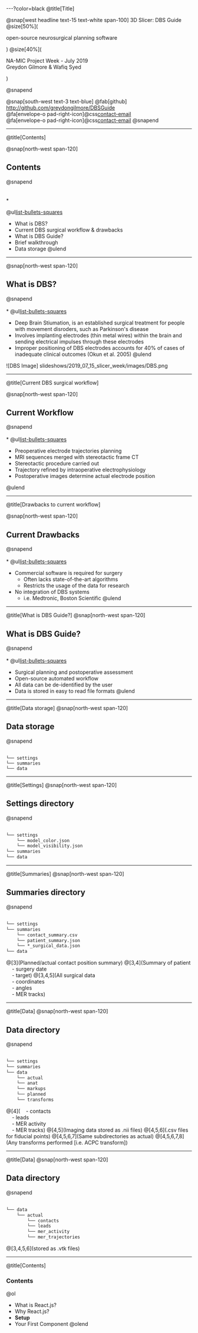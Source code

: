 ---?color=black
@title[Title]

@snap[west headline text-15 text-white span-100]
3D Slicer: DBS Guide
@size[50%](<p>open-source neurosurgical planning software</p>)
@size[40%](<p>NA-MIC Project Week - July 2019 <br> Greydon Gilmore & Wafiq Syed </p>)
<br>


@snapend


@snap[south-west text-3 text-blue]
@fab[github] http://github.com/greydongilmore/DBSGuide <br>
@fa[envelope-o pad-right-icon]@css[contact-email]( greydon.gilmore@gmail.com)
<br>
@fa[envelope-o pad-right-icon]@css[contact-email]( wafiqsyedr@gmail.com)
@snapend

---
@title[Contents]

@snap[north-west span-120]
## Contents
@snapend
<br><br>  
* 

@ul[list-bullets-squares](false)
- What is DBS? 
- Current DBS surgical workflow & drawbacks
- What is DBS Guide?
- Brief walkthrough
- Data storage
@ulend

---
@snap[north-west span-120]
## What is DBS?
@snapend
<br><br>
* 
@ul[list-bullets-squares](false)
- Deep Brain Stiumation, is an established surgical treatment for people with movement disroders, such as Parkinson's disease
- Involves implanting electrodes (thin metal wires) within the brain and sending electrical impulses through these electrodes
- Improper positioning of DBS electrodes accounts for 40% of cases of inadequate clinical outcomes (Okun et al. 2005)
@ulend

![DBS Image] slideshows/2019_07_15_slicer_week/images/DBS.png





---
@title[Current DBS surgical workflow]

@snap[north-west span-120]
## Current Workflow
@snapend
<br><br>
* 
@ul[list-bullets-squares](false)
- Preoperative electrode trajectories planning
- MRI sequences merged with stereotactic frame CT
- Stereotactic procedure carried out
- Trajectory refined by intraoperative electrophysiology 
- Postoperative images determine actual electrode position

@ulend


---
@title[Drawbacks to current workflow]

@snap[north-west span-120]
## Current Drawbacks
@snapend
<br><br>
* 
@ul[list-bullets-squares](false)
- Commercial software is required for surgery
  - Often lacks state-of-the-art algorithms
  - Restricts the usage of the data for research
- No integration of DBS systems
  - i.e. Medtronic, Boston Scientific
@ulend


---
@title[What is DBS Guide?]
@snap[north-west span-120]
## What is DBS Guide?
@snapend
<br><br>
* 
@ul[list-bullets-squares](false)
- Surgical planning and postoperative assessment
- Open-source automated workflow
- All data can be de-identified by the user
- Data is stored in easy to read file formats
@ulend


---
@title[Data storage]
@snap[north-west span-120]
## Data storage
@snapend
<br><br>

```
└── settings
└── summaries
└── data
```


---
@title[Settings]
@snap[north-west span-120]
## Settings directory
@snapend
<br><br>

```markdown
└── settings
    └── model_color.json
    └── model_visibility.json
└── summaries
└── data
```


---
@title[Summaries]
@snap[north-west span-120]
## Summaries directory
@snapend
<br><br>

```markdown
└── settings
└── summaries
    └── contact_summary.csv
    └── patient_summary.json
    └── *_surgical_data.json
└── data
```
@[3](Planned/actual contact position summary)
@[3,4](Summary of patient<br>&nbsp;&nbsp;&nbsp;&nbsp;- surgery date<br>&nbsp;&nbsp;&nbsp;&nbsp;- target)
@[3,4,5](All surgical data<br>&nbsp;&nbsp;&nbsp;&nbsp;- coordinates <br>&nbsp;&nbsp;&nbsp;&nbsp;- angles <br>&nbsp;&nbsp;&nbsp;&nbsp;- MER tracks)

---
@title[Data]
@snap[north-west span-120]
## Data directory
@snapend
<br><br>

```markdown
└── settings
└── summaries
└── data
    └── actual
    └── anat
    └── markups
    └── planned
    └── transforms
```
@[4](&nbsp;&nbsp;&nbsp;&nbsp;- contacts <br>&nbsp;&nbsp;&nbsp;&nbsp;- leads <br>&nbsp;&nbsp;&nbsp;&nbsp;- MER activity<br>&nbsp;&nbsp;&nbsp;&nbsp;- MER tracks)
@[4,5](Imaging data stored as .nii files)
@[4,5,6](.csv files for fiducial points)
@[4,5,6,7](Same subdirectories as actual)
@[4,5,6,7,8](Any transforms performed [i.e. ACPC transform])


---
@title[Data]
@snap[north-west span-120]
## Data directory
@snapend
<br><br>

```markdown
└── data
    └── actual
        └── contacts
        └── leads
        └── mer_activity
        └── mer_trajectories
```
@[3,4,5,6](stored as .vtk files)

---
@title[Contents]
### Contents

@ol[](false)
- What is React.js?
- Why React.js?
- **Setup**
- Your First Component
@olend

